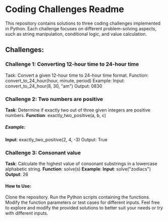 # Coding Challenges Readme
This repository contains solutions to three coding challenges implemented in Python. Each challenge focuses on different problem-solving aspects, such as string manipulation, conditional logic, and value calculation.

## Challenges:
### Challenge 1: Converting 12-hour time to 24-hour time
Task: Convert a given 12-hour time to 24-hour time format.
Function: convert_to_24_hour(hour, minute, period)
Example:
Input: convert_to_24_hour(8, 30, "am")
Output: 0830
### Challenge 2: Two numbers are positive
**Task**: Determine if exactly two out of three given integers are positive numbers.
**Function**: exactly_two_positive(a, b, c)
##### Example:
**Input**: exactly_two_positive(2, 4, -3)
Output: True
### Challenge 3: Consonant value
**Task**: Calculate the highest value of consonant substrings in a lowercase alphabetic string.
**Function**: solve(s)
**Example**:
**Input**: solve("zodiacs")
**Output**: 26
#### How to Use:
Clone the repository.
Run the Python scripts containing the functions.
Modify the function parameters or test cases for different inputs.
Feel free to explore and modify the provided solutions to better suit your needs or try with different inputs.